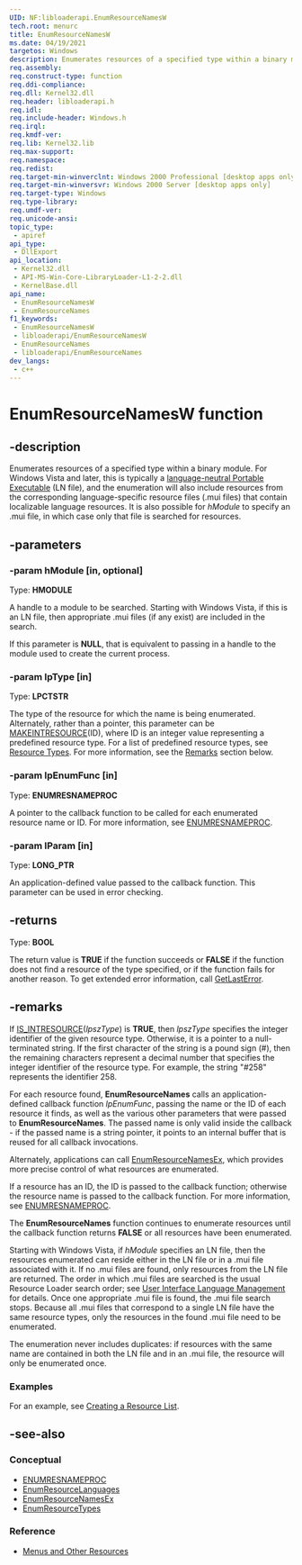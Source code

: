 ```yaml
---
UID: NF:libloaderapi.EnumResourceNamesW
tech.root: menurc
title: EnumResourceNamesW
ms.date: 04/19/2021
targetos: Windows
description: Enumerates resources of a specified type within a binary module. (Unicode)
req.assembly: 
req.construct-type: function
req.ddi-compliance: 
req.dll: Kernel32.dll
req.header: libloaderapi.h
req.idl: 
req.include-header: Windows.h 
req.irql: 
req.kmdf-ver: 
req.lib: Kernel32.lib
req.max-support: 
req.namespace: 
req.redist: 
req.target-min-winverclnt: Windows 2000 Professional [desktop apps only] 
req.target-min-winversvr: Windows 2000 Server [desktop apps only] 
req.target-type: Windows 
req.type-library: 
req.umdf-ver: 
req.unicode-ansi: 
topic_type:
 - apiref
api_type:
 - DllExport
api_location:
 - Kernel32.dll
 - API-MS-Win-Core-LibraryLoader-L1-2-2.dll
 - KernelBase.dll
api_name:
 - EnumResourceNamesW
 - EnumResourceNames
f1_keywords:
 - EnumResourceNamesW
 - libloaderapi/EnumResourceNamesW
 - EnumResourceNames
 - libloaderapi/EnumResourceNames
dev_langs:
 - c++
---
```


# EnumResourceNamesW function

## -description

Enumerates resources of a specified type within a binary module. For Windows Vista and later, this is typically a [language-neutral Portable Executable](/windows/desktop/Intl/mui-resource-management) (LN file), and the enumeration will also include resources from the corresponding language-specific resource files (.mui files) that contain localizable language resources. It is also possible for *hModule* to specify an .mui file, in which case only that file is searched for resources.

## -parameters

### -param hModule [in, optional]

Type: **HMODULE**

A handle to a module to be searched. Starting with Windows Vista, if this is an LN file, then appropriate .mui files (if any exist) are included in the search.

If this parameter is **NULL**, that is equivalent to passing in a handle to the module used to create the current process.

### -param lpType [in]

Type: **LPCTSTR**

The type of the resource for which the name is being enumerated. Alternately, rather than a pointer, this parameter can be [MAKEINTRESOURCE](/windows/desktop/api/winuser/nf-winuser-makeintresourcea)(ID), where ID is an integer value representing a predefined resource type. For a list of predefined resource types, see [Resource Types](/windows/win32/menurc/resource-types). For more information, see the [Remarks](#remarks) section below.

### -param lpEnumFunc [in]

Type: **ENUMRESNAMEPROC**

A pointer to the callback function to be called for each enumerated resource name or ID. For more information, see [ENUMRESNAMEPROC](/windows/win32/api/libloaderapi/nc-libloaderapi-enumresnameprocw).

### -param lParam [in]

Type: **LONG_PTR**

An application-defined value passed to the callback function. This parameter can be used in error checking.

## -returns

Type: **BOOL**

The return value is **TRUE** if the function succeeds or **FALSE** if the function does not find a resource of the type specified, or if the function fails for another reason. To get extended error information, call [GetLastError](/windows/desktop/api/errhandlingapi/nf-errhandlingapi-getlasterror).

## -remarks

If [IS_INTRESOURCE](/windows/desktop/api/winuser/nf-winuser-is_intresource)(*lpszType*) is **TRUE**, then *lpszType* specifies the integer identifier of the given resource type. Otherwise, it is a pointer to a null-terminated string. If the first character of the string is a pound sign (#), then the remaining characters represent a decimal number that specifies the integer identifier of the resource type. For example, the string "#258" represents the identifier 258.

For each resource found, **EnumResourceNames** calls an application-defined callback function *lpEnumFunc*, passing the name or the ID of each resource it finds, as well as the various other parameters that were passed to **EnumResourceNames**. The passed name is only valid inside the callback - if the passed name is a string pointer, it points to an internal buffer that is reused for all callback invocations.

Alternately, applications can call [EnumResourceNamesEx](/windows/desktop/api/libloaderapi/nf-libloaderapi-enumresourcenamesexw), which provides more precise control of what resources are enumerated.

If a resource has an ID, the ID is passed to the callback function; otherwise the resource name is passed to the callback function. For more information, see [ENUMRESNAMEPROC](/windows/win32/api/libloaderapi/nc-libloaderapi-enumresnameprocw).

The **EnumResourceNames** function continues to enumerate resources until the callback function returns **FALSE** or all resources have been enumerated.

Starting with Windows Vista, if *hModule* specifies an LN file, then the resources enumerated can reside either in the LN file or in a .mui file associated with it. If no .mui files are found, only resources from the LN file are returned. The order in which .mui files are searched is the usual Resource Loader search order; see [User Interface Language Management](/windows/desktop/Intl/user-interface-language-management) for details. Once one appropriate .mui file is found, the .mui file search stops. Because all .mui files that correspond to a single LN file have the same resource types, only the resources in the found .mui file need to be enumerated.

The enumeration never includes duplicates: if resources with the same name are contained in both the LN file and in an .mui file, the resource will only be enumerated once.

### Examples

For an example, see [Creating a Resource List](/windows/desktop/menurc/using-resources#creating-a-resource-list).

## -see-also

### Conceptual

- [ENUMRESNAMEPROC](/windows/win32/api/libloaderapi/nc-libloaderapi-enumresnameprocw)
- [EnumResourceLanguages](/windows/desktop/api/winbase/nf-winbase-enumresourcelanguagesw)
- [EnumResourceNamesEx](/windows/desktop/api/libloaderapi/nf-libloaderapi-enumresourcenamesexw)
- [EnumResourceTypes](/windows/desktop/api/winbase/nf-winbase-enumresourcetypesw)

### Reference

- [Menus and Other Resources](/windows/desktop/menurc/resources)
